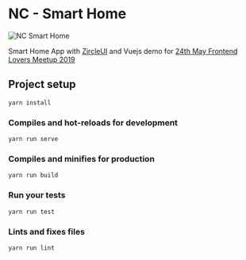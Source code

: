 # NC - Smart Home

![NC Smart Home](https://github.com/alvarosaburido/nc-smart-home-demo/blob/master/src/assets/img/nc-smart-home.png)

Smart Home App with [ZircleUI](https://zircleui.github.io/docs/) and Vuejs demo for [24th May Frontend Lovers Meetup 2019](https://www.meetup.com/es-ES/Javascript-Love-Barcelona/events/260308712/)

## Project setup

```
yarn install
```

### Compiles and hot-reloads for development

```
yarn run serve
```

### Compiles and minifies for production

```
yarn run build
```

### Run your tests

```
yarn run test
```

### Lints and fixes files

```
yarn run lint
```
